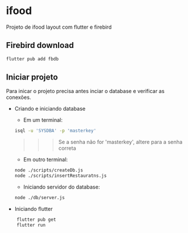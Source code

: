 # ifood

Projeto de ifood layout com flutter e firebird

## Firebird download

```bash
flutter pub add fbdb
```

## Iniciar projeto

Para inicar o projeto precisa antes inciar o database e verificar as conexões.

- Criando e iniciando database
    - Em um terminal:
    ```bash
    isql -u 'SYSDBA' -p 'masterkey'
    ```
    >>> Se a senha não for 'masterkey', altere para a senha correta
    - Em outro terminal:
    ```bash
    node ./scripts/createDb.js
    node ./scripts/insertRestauratns.js
    ```
    - Iniciando servidor do database:
    ```bash
    node ./db/server.js
    ```

- Iniciando flutter
```bash
    flutter pub get
    flutter run
```